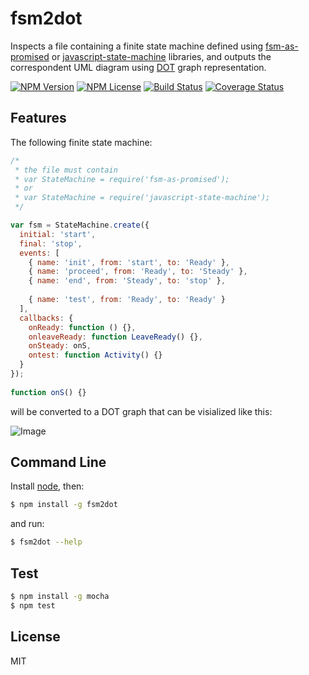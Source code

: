 # fsm2dot

Inspects a file containing a finite state machine defined using [fsm-as-promised](https://github.com/vstirbu/fsm-as-promised) or [javascript-state-machine](https://github.com/jakesgordon/javascript-state-machine) libraries, and outputs the correspondent UML diagram using [DOT](http://www.graphviz.org/doc/info/lang.html) graph representation.

[![NPM Version](https://img.shields.io/npm/v/fsm2dot.svg)](https://www.npmjs.com/package/fsm2dot)
[![NPM License](https://img.shields.io/npm/l/fsm2dot.svg)](https://www.npmjs.com/package/fsm2dot)
[![Build Status](https://travis-ci.org/vstirbu/fsm2dot.png?branch=master)](https://travis-ci.org/vstirbu/fsm2dot)
[![Coverage Status](https://coveralls.io/repos/github/vstirbu/fsm2dot/badge.svg?branch=feature%2Fcoverage)](https://coveralls.io/github/vstirbu/fsm2dot?branch=feature%2Fcoverage)

## Features

The following finite state machine:

```javascript
/*
 * the file must contain
 * var StateMachine = require('fsm-as-promised');
 * or
 * var StateMachine = require('javascript-state-machine');
 */

var fsm = StateMachine.create({
  initial: 'start',
  final: 'stop',
  events: [
    { name: 'init', from: 'start', to: 'Ready' },
    { name: 'proceed', from: 'Ready', to: 'Steady' },
    { name: 'end', from: 'Steady', to: 'stop' },
    
    { name: 'test', from: 'Ready', to: 'Ready' }
  ],
  callbacks: {
    onReady: function () {},
    onleaveReady: function LeaveReady() {},
    onSteady: onS,
    ontest: function Activity() {}
  }
});
  
function onS() {}
```

will be converted to a DOT graph that can be visialized like this:

![Image](https://raw.github.com/vstirbu/fsm2dot/master/example/fsm.png)

## Command Line

Install [node](http://nodejs.org/), then:

```bash
$ npm install -g fsm2dot
```

and run:

```bash
$ fsm2dot --help
```

## Test

```bash
$ npm install -g mocha
$ npm test
```

## License

MIT

